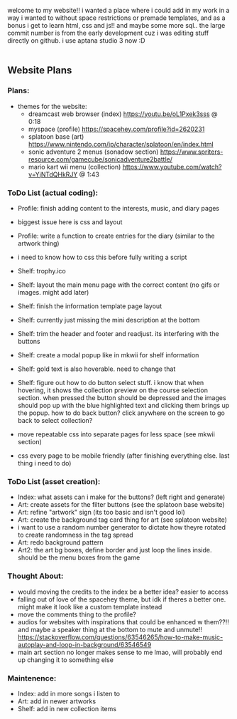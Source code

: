 welcome to my website!! i wanted a place where i could add in my work in a way i wanted to without space restrictions or premade templates, and as a bonus i get to learn html, css and js!! and maybe some more sql..
the large commit number is from the early development cuz i was editing stuff directly on github. i use aptana studio 3 now :D
<br /><br />
## Website Plans
### Plans:
- themes for the website:
  - dreamcast web browser (index) https://youtu.be/oL1Pxek3sss @ 0:18
  - myspace (profile) https://spacehey.com/profile?id=2620231
  - splatoon base (art) https://www.nintendo.com/jp/character/splatoon/en/index.html
  - sonic adventure 2 menus (sonadow section) https://www.spriters-resource.com/gamecube/sonicadventure2battle/
  - mario kart wii menu (collection) https://www.youtube.com/watch?v=YjNTdQHkRJY @ 1:43

### ToDo List (actual coding):
- Profile: finish adding content to the interests, music, and diary pages
 - biggest issue here is css and layout
- Profile: write a function to create entries for the diary (similar to the artwork thing)
 - i need to know how to css this before fully writing a script
- Shelf: trophy.ico
- Shelf: layout the main menu page with the correct content (no gifs or images. might add later)
- Shelf: finish the information template page layout
- Shelf: currently just missing the mini description at the bottom
- Shelf: trim the header and footer and readjust. its interfering with the buttons
- Shelf: create a modal popup like in mkwii for shelf information
- Shelf: gold text is also hoverable. need to change that
- Shelf: figure out how to do button select stuff. i know that when hovering, it shows the collection preview on the course selection section. when pressed the button should be depressed and the images should pop up with the blue highlighted text and clicking them brings up the popup. how to do back button? click anywhere on the screen to go back to select collection?

- move repeatable css into separate pages for less space (see mkwii section)
- css every page to be mobile friendly (after finishing everything else. last thing i need to do)

### ToDo List (asset creation):
- Index: what assets can i make for the buttons? (left right and generate)
- Art: create assets for the filter buttons (see the splatoon base website)
- Art: refine "artwork" sign (its too basic and isn't good lol)
- Art: create the background tag card thing for art (see splatoon website)
 - i want to use a random number generator to dictate how theyre rotated to create randomness in the tag spread
- Art: redo background pattern
- Art2: the art bg boxes, define border and just loop the lines inside. should be the menu boxes from the game

### Thought About:
- would moving the credits to the index be a better idea? easier to access
- falling out of love of the spacehey theme, but idk if theres a better one. might make it look like a custom template instead
- move the comments thing to the profile?
- audios for websites with inspirations that could be enhanced w them??!! and maybe a speaker thing at the bottom to mute and unmute!! https://stackoverflow.com/questions/63546265/how-to-make-music-autoplay-and-loop-in-background/63546549
- main art section no longer makes sense to me lmao, will probably end up changing it to something else

### Maintenence:
- Index: add in more songs i listen to
- Art: add in newer artworks
- Shelf: add in new collection items
